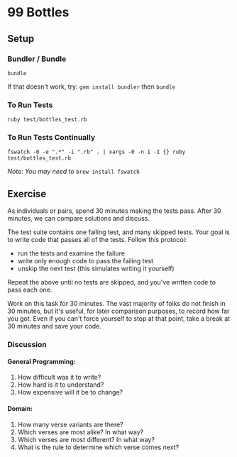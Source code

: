 # 99 Bottles

## Setup
### Bundler / Bundle
`bundle`

If that doesn't work, try:
`gem install bundler`
then
`bundle`

### To Run Tests
`ruby test/bottles_test.rb`

### To Run Tests Continually
`fswatch -0 -e ".*" -i ".rb" . | xargs -0 -n 1 -I {} ruby test/bottles_test.rb`

_Note: You may need to_ `brew install fswatch`

## Exercise
As individuals or pairs, spend 30 minutes making the tests pass. After 30 minutes, we can compare solutions and discuss.

The test suite contains one failing test, and many skipped tests. Your goal is to write code that passes all of the tests. Follow this protocol:

- run the tests and examine the failure
- write only enough code to pass the failing test
- unskip the next test (this simulates writing it yourself)

Repeat the above until no tests are skipped, and you've written code to pass each one.

Work on this task for 30 minutes. The vast majority of folks do not finish in 30 minutes, but it's useful, for later comparison purposes, to record how far you got. Even if you can't force yourself to stop at that point, take a break at 30 minutes and save your code.

### Discussion

#### General Programming:
1. How difficult was it to write?
2. How hard is it to understand?
3. How expensive will it be to change?

#### Domain:
1. How many verse variants are there?
2. Which verses are most alike? In what way?
3. Which verses are most different? In what way?
4. What is the rule to determine which verse comes next?